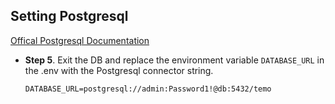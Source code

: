 ## Setting Postgresql

[Offical Postgresql Documentation](https://www.postgresql.org/download/macosx/)

- **Step 5**. Exit the DB and replace the environment variable `DATABASE_URL` in the .env with the Postgresql connector string.
    ```
    DATABASE_URL=postgresql://admin:Password1!@db:5432/temo
    ```

